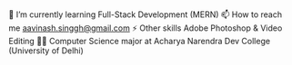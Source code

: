 🌱 I’m currently learning Full-Stack Development (MERN)
📫 How to reach me aavinash.singgh@gmail.com
⚡ Other skills Adobe Photoshop & Video Editing
👨‍🎓 Computer Science major at Acharya Narendra Dev College (University of Delhi)

<!---
Avinash-Singh1/Avinash-Singh1 is a ✨ special ✨ repository because its `README.md` (this file) appears on your GitHub profile.
You can click the Preview link to take a look at your changes.
--->
